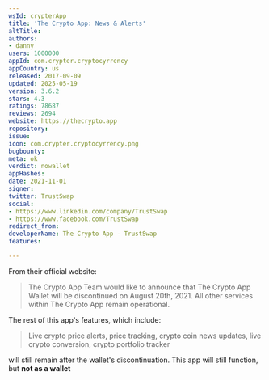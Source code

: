 ```yaml
---
wsId: crypterApp
title: 'The Crypto App: News & Alerts'
altTitle: 
authors:
- danny
users: 1000000
appId: com.crypter.cryptocyrrency
appCountry: us
released: 2017-09-09
updated: 2025-05-19
version: 3.6.2
stars: 4.3
ratings: 78687
reviews: 2694
website: https://thecrypto.app
repository: 
issue: 
icon: com.crypter.cryptocyrrency.png
bugbounty: 
meta: ok
verdict: nowallet
appHashes: 
date: 2021-11-01
signer: 
twitter: TrustSwap
social:
- https://www.linkedin.com/company/TrustSwap
- https://www.facebook.com/TrustSwap
redirect_from: 
developerName: The Crypto App - TrustSwap
features: 

---
```


From their official website: 

> The Crypto App Team would like to announce that The Crypto App Wallet will be discontinued on August 20th, 2021. All other services within The Crypto App remain operational.

The rest of this app's features, which include:

> Live crypto price alerts, price tracking, crypto coin news updates, live crypto conversion, crypto portfolio tracker

will still remain after the wallet's discontinuation. This app will still function, but **not as a wallet**
